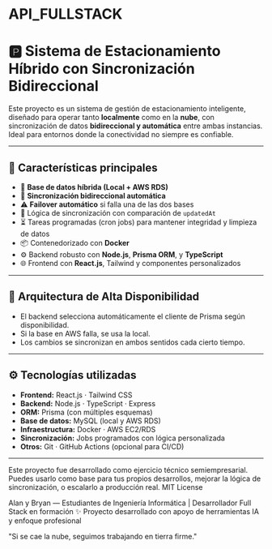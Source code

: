 # API_FULLSTACK
# 🅿️ Sistema de Estacionamiento Híbrido con Sincronización Bidireccional

Este proyecto es un sistema de gestión de estacionamiento inteligente, diseñado para operar tanto **localmente** como en la **nube**, con sincronización de datos **bidireccional y automática** entre ambas instancias. Ideal para entornos donde la conectividad no siempre es confiable.

---

## 🚀 Características principales

- 📡 **Base de datos híbrida (Local + AWS RDS)**
- 🔁 **Sincronización bidireccional automática**
- ⚠️ **Failover automático** si falla una de las dos bases
- 🧠 Lógica de sincronización con comparación de `updatedAt`
- ⏳ Tareas programadas (cron jobs) para mantener integridad y limpieza de datos
- 📦 Contenedorizado con **Docker**
- ⚙️ Backend robusto con **Node.js**, **Prisma ORM**, y **TypeScript**
- 🌐 Frontend con **React.js**, Tailwind y componentes personalizados

---

## 🧠 Arquitectura de Alta Disponibilidad

- El backend selecciona automáticamente el cliente de Prisma según disponibilidad.
- Si la base en AWS falla, se usa la local.
- Los cambios se sincronizan en ambos sentidos cada cierto tiempo.

---

## ⚙️ Tecnologías utilizadas

- **Frontend:** React.js · Tailwind CSS
- **Backend:** Node.js · TypeScript · Express
- **ORM:** Prisma (con múltiples esquemas)
- **Base de datos:** MySQL (local y AWS RDS)
- **Infraestructura:** Docker · AWS EC2/RDS
- **Sincronización:** Jobs programados con lógica personalizada
- **Otros:** Git · GitHub Actions (opcional para CI/CD)

---

Este proyecto fue desarrollado como ejercicio técnico semiempresarial. Puedes usarlo como base para tus propios desarrollos, mejorar la lógica de sincronización, o escalarlo a producción real.
MIT License

Alan y Bryan — Estudiantes de Ingeniería Informática | Desarrollador Full Stack en formación
✨ Proyecto desarrollado con apoyo de herramientas IA y enfoque profesional

"Si se cae la nube, seguimos trabajando en tierra firme."